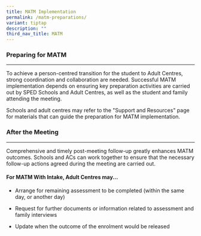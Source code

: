 ```yaml
---
title: MATM Implementation
permalink: /matm-preparations/
variant: tiptap
description: ""
third_nav_title: MATM
---
```

<h3><strong>Preparing for MATM</strong></h3>
<hr>
<p>To achieve a person-centred transition for the student to Adult Centres,
strong coordination and collaboration are needed. Successful MATM implementation
depends on ensuring key preparation activities are carried out by SPED
Schools and Adult Centres, as well as the student and family attending
the meeting.</p>
<p>Schools and adult centres may refer to the "Support and Resources" page
for materials that can guide the preparation for MATM implementation.</p>
<p></p>
<h3><strong>After the Meeting</strong></h3>
<hr>
<p>Comprehensive and timely post-meeting follow-up greatly enhances MATM
outcomes. Schools and ACs can work together to ensure that the necessary
follow-up actions agreed during the meeting are carried out.</p>
<h4>For MATM With Intake, Adult Centres may...</h4>
<ul data-tight="true" class="tight">
<li>
<p>Arrange for remaining assessment to be completed (within the same day,
or another day)</p>
</li>
<li>
<p>Request for further documents or information related to assessment and
family interviews</p>
</li>
<li>
<p>Update when the outcome of the enrolment would be released</p>
</li>
</ul>
<p></p>
<h3></h3>
<p></p>
<p></p>
<p></p>
<p></p>